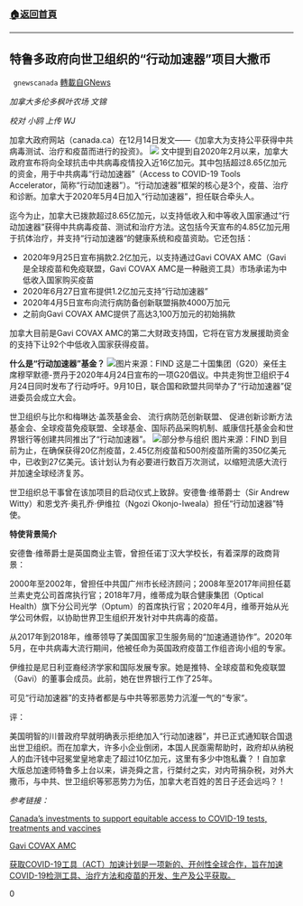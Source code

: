 ###  [:house:返回首頁](https://github.com/ourhimalayas/txt)
---

## 特鲁多政府向世卫组织的“行动加速器”项目大撒币
` gnewscanada` [轉載自GNews](https://gnews.org/zh-hans/653031/)

*加拿大多伦多枫叶农场 文锦*

*校对 小鸥 上传 WJ*

加拿大政府网站（canada.ca）在12月14日发文——《加拿大为支持公平获得中共病毒测试、治疗和疫苗而进行的投资》。
![]()![](https://gnews-media-offload.s3.amazonaws.com/wp-content/uploads/2020/12/15150734/%E5%B1%8F%E5%B9%95%E6%88%AA%E5%9B%BE269.png)
文中提到自2020年2月以来，加拿大政府宣布将向全球抗击中共病毒疫情投入近16亿加元。其中包括超过8.65亿加元的资金，用于中共病毒“行动加速器”（Access to COVID-19 Tools Accelerator，简称“行动加速器”）。“行动加速器”框架的核心是3个，疫苗、治疗和诊断。加拿大于2020年5月4日加入“行动加速器”，担任联合牵头人。

迄今为止，加拿大已拨款超过8.65亿加元，以支持低收入和中等收入国家通过“行动加速器”获得中共病毒疫苗、测试和治疗方法。这包括今天宣布的4.85亿加元用于抗体治疗，并支持“行动加速器“的健康系统和疫苗资助。它还包括：

- 2020年9月25日宣布捐款2.2亿加元，以支持通过Gavi COVAX AMC（Gavi 是全球疫苗和免疫联盟，Gavi COVAX AMC是一种融资工具）市场承诺为中低收入国家购买疫苗
- 2020年6月27日宣布提供1.2亿加元支持”行动加速器”
- 2020年4月5日宣布向流行病防备创新联盟捐款4000万加元
- 之前向Gavi COVAX AMC提供了高达3,100万加元的初始捐款


加拿大目前是Gavi COVAX AMC的第二大财政支持国，它将在官方发展援助资金的支持下让92个中低收入国家获得疫苗。

**什么是“行动加速器”基金？**
![]()![](https://gnews-media-offload.s3.amazonaws.com/wp-content/uploads/2020/12/15152203/ACT-A-logo-white-bgrd.jpg)图片来源：FIND
这是二十国集团（G20）亲任主席穆罕默德-贾丹于2020年4月24日宣布的一项G20倡议。中共走狗世卫组织于4月24日同时发布了行动呼吁。9月10日，联合国和欧盟共同举办了“行动加速器”促进委员会成立大会。

世卫组织与比尔和梅琳达·盖茨基金会、 流行病防范创新联盟、 促进创新诊断方法基金会、全球疫苗免疫联盟、全球基金、国际药品采购机制、威康信托基金会和世界银行等创建共同推出了“行动加速器”。
![]()![](https://gnews-media-offload.s3.amazonaws.com/wp-content/uploads/2020/12/15150815/%E5%B1%8F%E5%B9%95%E6%88%AA%E5%9B%BE268.png)部分参与组织 图片来源：FIND
到目前为止，在确保获得20亿剂疫苗，2.45亿剂疫苗和500剂疫苗所需的350亿美元中，已收到27亿美元。该计划认为有必要进行数百万次测试，以缩短流感大流行并加速全球经济复苏。

世卫组织总干事曾在该加项目的启动仪式上致辞。安德鲁·维蒂爵士（Sir Andrew Witty）和恩戈齐·奥孔乔·伊维拉（Ngozi Okonjo-Iweala）担任“行动加速器”特使。

**特使背景简介**

安德鲁·维蒂爵士是英国商业主管，曾担任诺丁汉大学校长，有着深厚的政商背景：

2000年至2002年，曾担任中共国广州市长经济顾问；2008年至2017年间担任葛兰素史克公司首席执行官；2018年7月，维蒂成为联合健康集团（Optical Health）旗下分公司光学（Optum）的首席执行官；2020年4月，维蒂开始从光学公司休假，以协助世界卫生组织开发针对中共病毒的疫苗。

从2017年到2018年，维蒂领导了美国国家卫生服务局的“加速通道协作”。2020年5月，在中共病毒大流行期间，他被任命为英国政府疫苗工作组咨询小组的专家。

伊维拉是尼日利亚裔经济学家和国际发展专家。她是推特、全球疫苗和免疫联盟（Gavi）的董事会成员。此前，她在世界银行工作了25年。

可见“行动加速器”的支持者都是与中共等邪恶势力沆瀣一气的“专家“。

评：

美国明智的川普政府早就明确表示拒绝加入“行动加速器”，并已正式通知联合国退出世卫组织。而在加拿大，许多小企业倒闭，本国人民亟需帮助时，政府却从纳税人的血汗钱中冠冕堂皇地拿走了超过10亿加元，这里有多少中饱私囊？！自加拿大版总加速师特鲁多上台以来，讲尧舜之言，行桀纣之实，对内苛捐杂税，对外大撒币，与中共、世卫组织等邪恶势力为伍，加拿大老百姓的苦日子还会远吗？！

*参考链接：*

[Canada’s investments to support equitable access to COVID-19 tests, treatments and vaccines](https://www.canada.ca/en/global-affairs/news/2020/12/canadas-investments-to-support-equitable-access-to-covid-19-tests-treatments-and-vaccines.html)

[Gavi COVAX AMC](https://www.gavi.org/gavi-covax-amc)

[获取COVID-19工具（ACT）加速计划是一项新的、开创性全球合作，旨在加速COVID-19检测工具、治疗方法和疫苗的开发、生产及公平获取。](https://www.who.int/zh/initiatives/act-accelerator)

0
